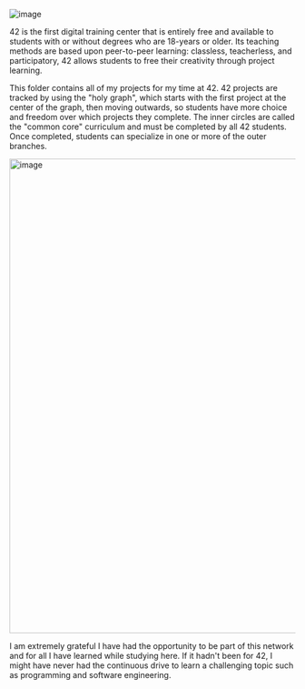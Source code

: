 ![image](https://user-images.githubusercontent.com/17186736/179362847-dfde088d-9791-4552-b71d-5d80c3f9ae92.png)

42 is the first digital training center that is entirely free and available to students with or without degrees who are 18-years or older. Its teaching methods are based upon peer-to-peer learning: classless, teacherless, and participatory, 42 allows students to free their creativity through project learning.

This folder contains all of my projects for my time at 42. 42 projects are tracked by using the "holy graph", which starts with the first project at the center of the graph, then moving outwards, so students have more choice and freedom over which projects they complete. The inner circles are called the "common core" curriculum and must be completed by all 42 students. Once completed, students can specialize in one or more of the outer branches.

<img width="834" alt="image" src="https://user-images.githubusercontent.com/17186736/179362743-0bbc48e1-ef7d-433b-b2fe-c285d95d514f.png">

I am extremely grateful I have had the opportunity to be part of this network and for all I have learned while studying here. If it hadn't been for 42, I might have never had the continuous drive to learn a challenging topic such as programming and software engineering.
